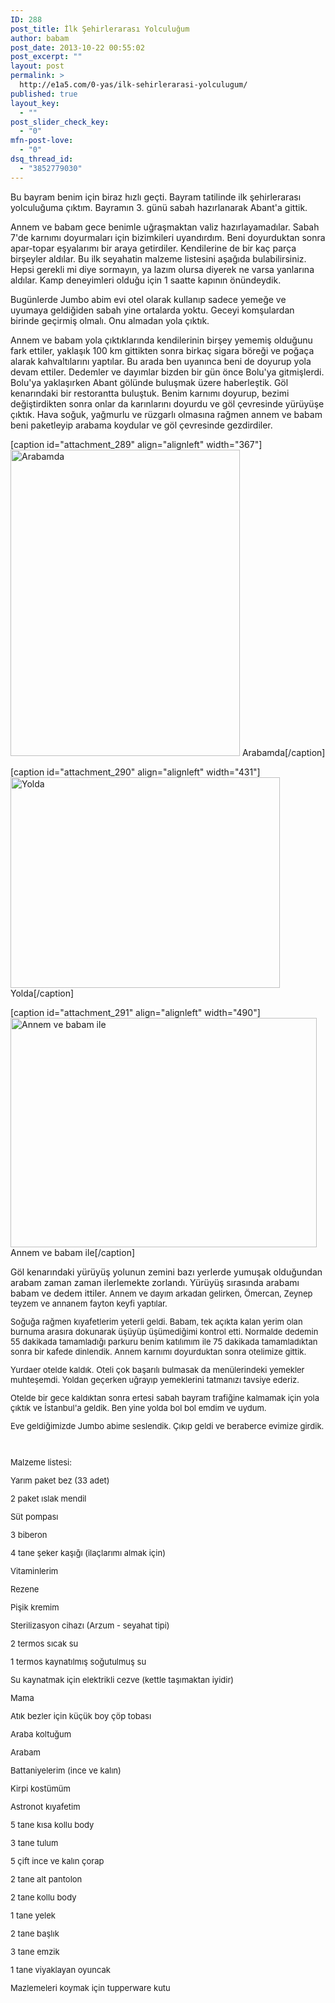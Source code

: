 ```yaml
---
ID: 288
post_title: İlk Şehirlerarası Yolculuğum
author: babam
post_date: 2013-10-22 00:55:02
post_excerpt: ""
layout: post
permalink: >
  http://e1a5.com/0-yas/ilk-sehirlerarasi-yolculugum/
published: true
layout_key:
  - ""
post_slider_check_key:
  - "0"
mfn-post-love:
  - "0"
dsq_thread_id:
  - "3852779030"
---
```

Bu bayram benim için biraz hızlı geçti. Bayram tatilinde ilk şehirlerarası yolculuğuma çıktım. Bayramın 3. günü sabah hazırlanarak Abant'a gittik.

Annem ve babam gece benimle uğraşmaktan valiz hazırlayamadılar. Sabah 7'de karnımı doyurmaları için bizimkileri uyandırdım. Beni doyurduktan sonra apar-topar eşyalarımı bir araya getirdiler. Kendilerine de bir kaç parça birşeyler aldılar. Bu ilk seyahatin malzeme listesini aşağıda bulabilirsiniz. Hepsi gerekli mi diye sormayın, ya lazım olursa diyerek ne varsa yanlarına aldılar. Kamp deneyimleri olduğu için 1 saatte kapının önündeydik.

Bugünlerde Jumbo abim evi otel olarak kullanıp sadece yemeğe ve uyumaya geldiğiden sabah yine ortalarda yoktu. Geceyi komşulardan birinde geçirmiş olmalı. Onu almadan yola çıktık.

Annem ve babam yola çıktıklarında kendilerinin birşey yememiş olduğunu fark ettiler, yaklaşık 100 km gittikten sonra birkaç sigara böreği ve poğaça alarak kahvaltılarını yaptılar. Bu arada ben uyanınca beni de doyurup yola devam ettiler. Dedemler ve dayımlar bizden bir gün önce Bolu'ya gitmişlerdi. Bolu'ya yaklaşırken Abant gölünde buluşmak üzere haberleştik. Göl kenarındaki bir restorantta buluştuk. Benim karnımı doyurup, bezimi değiştirdikten sonra onlar da karınlarını doyurdu ve göl çevresinde yürüyüşe çıktık. Hava soğuk, yağmurlu ve rüzgarlı olmasına rağmen annem ve babam beni paketleyip arabama koydular ve göl çevresinde gezdirdiler.
<div style="clear:both;"></div>

[caption id="attachment_289" align="alignleft" width="367"]<a href="http://e1a5.com/wp-content/uploads/2013/10/abant1.jpg"><img class=" wp-image-289 " alt="Arabamda" src="http://e1a5.com/wp-content/uploads/2013/10/abant1.jpg" width="367" height="490" /></a> Arabamda[/caption]

[caption id="attachment_290" align="alignleft" width="431"]<a href="http://e1a5.com/wp-content/uploads/2013/10/abant2.jpg"><img class=" wp-image-290 " alt="Yolda" src="http://e1a5.com/wp-content/uploads/2013/10/abant2.jpg" width="431" height="337" /></a> Yolda[/caption]

[caption id="attachment_291" align="alignleft" width="490"]<a href="http://e1a5.com/wp-content/uploads/2013/10/abant3.jpg"><img class=" wp-image-291 " alt="Annem ve babam ile" src="http://e1a5.com/wp-content/uploads/2013/10/abant3.jpg" width="490" height="367" /></a> Annem ve babam ile[/caption]

<div style="clear:both;"></div>
Göl kenarındaki yürüyüş yolunun zemini bazı yerlerde yumuşak olduğundan arabam zaman zaman ilerlemekte zorlandı. Yürüyüş sırasında arabamı babam ve dedem ittiler.</span><span style="font-size: 13px;"> Annem ve dayım arkadan gelirken, Ömercan, Zeynep teyzem ve annanem fayton keyfi yaptılar. 

Soğuğa rağmen kıyafetlerim yeterli geldi. Babam, tek açıkta kalan yerim olan burnuma arasıra dokunarak üşüyüp üşümediğimi kontrol etti. Normalde dedemin 55 dakikada tamamladığı parkuru benim katılımım ile 75 dakikada tamamladıktan sonra bir kafede dinlendik. Annem karnımı doyurduktan sonra otelimize gittik.

Yurdaer otelde kaldık. Oteli çok başarılı bulmasak da menülerindeki yemekler muhteşemdi. Yoldan geçerken uğrayıp yemeklerini tatmanızı tavsiye ederiz.

Otelde bir gece kaldıktan sonra ertesi sabah bayram trafiğine kalmamak için yola çıktık ve İstanbul'a geldik. Ben yine yolda bol bol emdim ve uydum.

Eve geldiğimizde Jumbo abime seslendik. Çıkıp geldi ve beraberce evimize girdik.

&nbsp;

Malzeme listesi:

Yarım paket bez (33 adet)

2 paket ıslak mendil

Süt pompası

3 biberon

4 tane şeker kaşığı (ilaçlarımı almak için)

Vitaminlerim

Rezene

Pişik kremim

Sterilizasyon cihazı (Arzum - seyahat tipi)

2 termos sıcak su

1 termos kaynatılmış soğutulmuş su

Su kaynatmak için elektrikli cezve (kettle taşımaktan iyidir)

Mama

Atık bezler için küçük boy çöp tobası

Araba koltuğum

Arabam

Battaniyelerim (ince ve kalın)

Kirpi kostümüm

Astronot kıyafetim

5 tane kısa kollu body

3 tane tulum

5 çift ince ve kalın çorap

2 tane alt pantolon

2 tane kollu body

1 tane yelek

2 tane başlık

3 tane emzik

1 tane viyaklayan oyuncak

Mazlemeleri koymak için tupperware kutu
&nbsp;
